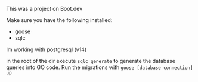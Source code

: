 This was a project on Boot.dev

Make sure you have the following installed:
- goose
- sqlc

Im working with postgresql (v14)


in the root of the dir execute `sqlc generate` to generate the database queries into GO code.
Run the migrations with `goose [database connection] up`
